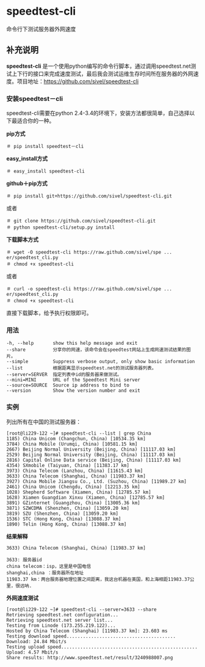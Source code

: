 speedtest-cli
===

命令行下测试服务器外网速度

## 补充说明

**speedtest-cli** 是一个使用python编写的命令行脚本，通过调用speedtest.net测试上下行的接口来完成速度测试，最后我会测试运维生存时间所在服务器的外网速度。项目地址：https://github.com/sivel/speedtest-cli

###  安装speedtest－cli

speedtest-cli需要在python 2.4-3.4的环境下，安装方法都很简单，自己选择以下最适合你的一种。

 **pip方式** 

```shell
＃ pip install speedtest－cli
```

 **easy_install方式** 

```shell
＃ easy_install speedtest-cli
```

 **github＋pip方式** 

```shell
＃ pip install git+https://github.com/sivel/speedtest-cli.git
```

或者

```shell
＃ git clone https://github.com/sivel/speedtest-cli.git
＃ python speedtest-cli/setup.py install
```

 **下载脚本方式** 

```shell
＃ wget -O speedtest-cli https://raw.github.com/sivel/spe ... er/speedtest_cli.py
＃ chmod +x speedtest-cli
```

或者

```shell
＃ curl -o speedtest-cli https://raw.github.com/sivel/spe ... er/speedtest_cli.py
＃ chmod +x speedtest-cli
```

直接下载脚本，给予执行权限即可。

###  用法

```shell
-h, --help       show this help message and exit
--share          分享你的网速，该命令会在speedtest网站上生成网速测试结果的图片。
--simple         Suppress verbose output, only show basic information
--list           根据距离显示speedtest.net的测试服务器列表。
--server=SERVER  指定列表中id的服务器来做测试。
--mini=MINI      URL of the Speedtest Mini server
--source=SOURCE  Source ip address to bind to
--version        Show the version number and exit
```

###  实例

列出所有在中国的测试服务器：

```shell
[root@li229-122 ~]# speedtest-cli --list | grep China
1185) China Unicom (Changchun, China) [10534.35 km]
3784) China Mobile (Urumqi, China) [10581.15 km]
2667) Beijing Normal University (Beijing, China) [11117.03 km]
2529) Beijing Normal University (Beijing, China) [11117.03 km]
2816) Capital Online Data service (Beijing, China) [11117.03 km]
4354) SXmobile (Taiyuan, China) [11383.17 km]
3973) China Telecom (Lanzhou, China) [11615.43 km]
3633) China Telecom (Shanghai, China) [11983.37 km]
3927) China Mobile Jiangsu Co., Ltd. (Suzhou, China) [11989.27 km]
2461) China Unicom (Chengdu, China) [12213.35 km]
1028) Shepherd Software (Xiamen, China) [12785.57 km]
1628) Xiamen Guangdian Xinxu (Xiamen, China) [12785.57 km]
3891) GZinternet (Guangzhou, China) [13005.36 km]
3871) SZWCDMA (Shenzhen, China) [13059.20 km]
3819) SZU (Shenzhen, China) [13059.20 km]
1536) STC (Hong Kong, China) [13088.37 km]
1890) Telin (Hong Kong, China) [13088.37 km]
```

 **结果解释** 

```shell
3633) China Telecom (Shanghai, China) [11983.37 km]
```

```shell
3633: 服务器id
china telecom：isp，这里是中国电信
shanghai,china ：服务器所在地址
11983.37 km：两台服务器地理位置之间距离，我这台机器在美国，和上海相距11983.37公里，很远呐.
```

 **外网速度测试** 

```shell
[root@li229-122 ~]# speedtest-cli --server=3633 --share
Retrieving speedtest.net configuration...
Retrieving speedtest.net server list...
Testing from Linode (173.255.219.122)...
Hosted by China Telecom (Shanghai) [11983.37 km]: 23.603 ms
Testing download speed........................................
Download: 24.84 Mbit/s
Testing upload speed..................................................
Upload: 4.57 Mbit/s
Share results: http://www.speedtest.net/result/3240988007.png
```


<!-- Linux命令行搜索引擎：https://github.com/wsdo/linux-complete-guide.git -->
